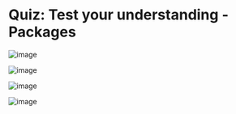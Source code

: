 # Quiz: Test your understanding - Packages

![image](https://github.com/Tan12d/PWC_Programming_Fundamentals-Java/assets/100254217/3f31200f-cb8e-4189-8298-b66908a20ef3)

![image](https://github.com/Tan12d/PWC_Programming_Fundamentals-Java/assets/100254217/d48fe1dc-68bc-4405-b1be-8d6d740c5c56)

![image](https://github.com/Tan12d/PWC_Programming_Fundamentals-Java/assets/100254217/a1cdb99e-9690-46d5-b999-7f336ae692b6)

![image](https://github.com/Tan12d/PWC_Programming_Fundamentals-Java/assets/100254217/d7baf754-c060-4312-98ab-bb4bd8bedb06)
